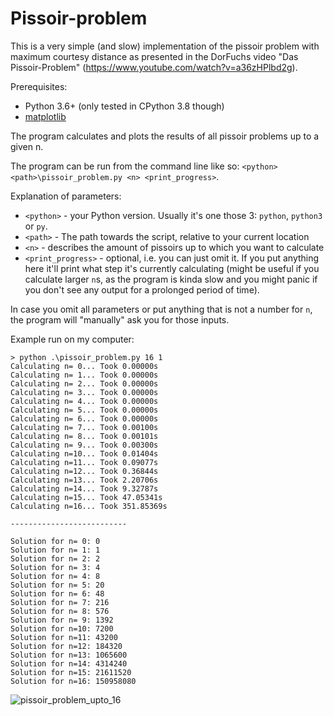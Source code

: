 # Pissoir-problem

This is a very simple (and slow) implementation of the pissoir problem with maximum courtesy distance as presented in
the DorFuchs video "Das Pissoir-Problem" (https://www.youtube.com/watch?v=a36zHPlbd2g).

Prerequisites:

* Python 3.6+ (only tested in CPython 3.8 though)
* [matplotlib](https://pypi.org/project/matplotlib/)

The program calculates and plots the results of all pissoir problems up to a given n.

The program can be run from the command line like so: `<python> <path>\pissoir_problem.py <n> <print_progress>`.

Explanation of parameters:

* `<python>` - your Python version. Usually it's one those 3: `python`, `python3` or `py`.
* `<path>` - The path towards the script, relative to your current location
* `<n>` - describes the amount of pissoirs up to which you want to calculate
* `<print_progress>` - optional, i.e. you can just omit it. If you put anything here it'll print what step it's currently calculating (might be useful if you calculate larger `n`s, as the program is kinda slow and you might panic if you don't see any output for a prolonged period of time).

In case you omit all parameters or put anything that is not a number for `n`, the program will "manually" ask you for those inputs.

Example run on my computer:

    > python .\pissoir_problem.py 16 1
    Calculating n= 0... Took 0.00000s
    Calculating n= 1... Took 0.00000s
    Calculating n= 2... Took 0.00000s
    Calculating n= 3... Took 0.00000s
    Calculating n= 4... Took 0.00000s
    Calculating n= 5... Took 0.00000s
    Calculating n= 6... Took 0.00000s
    Calculating n= 7... Took 0.00100s
    Calculating n= 8... Took 0.00101s
    Calculating n= 9... Took 0.00300s
    Calculating n=10... Took 0.01404s
    Calculating n=11... Took 0.09077s
    Calculating n=12... Took 0.36844s
    Calculating n=13... Took 2.20706s
    Calculating n=14... Took 9.32787s
    Calculating n=15... Took 47.05341s
    Calculating n=16... Took 351.85369s
    
    --------------------------
    
    Solution for n= 0: 0
    Solution for n= 1: 1
    Solution for n= 2: 2
    Solution for n= 3: 4
    Solution for n= 4: 8
    Solution for n= 5: 20
    Solution for n= 6: 48
    Solution for n= 7: 216
    Solution for n= 8: 576
    Solution for n= 9: 1392
    Solution for n=10: 7200
    Solution for n=11: 43200
    Solution for n=12: 184320
    Solution for n=13: 1065600
    Solution for n=14: 4314240
    Solution for n=15: 21611520
    Solution for n=16: 150958080

![pissoir_problem_upto_16](https://user-images.githubusercontent.com/38440557/194154040-00befbf6-a07b-48a7-ae0f-1281261900ce.png)
